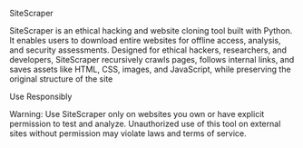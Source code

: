 SiteScraper

SiteScraper is an ethical hacking and website cloning tool built with Python. It enables users to download entire websites for offline access, analysis, and security assessments. Designed for ethical hackers, researchers, and developers, SiteScraper recursively crawls pages, follows internal links, and saves assets like HTML, CSS, images, and JavaScript, while preserving the original structure of the site

Use Responsibly


Warning: Use SiteScraper only on websites you own or have explicit permission to test and analyze. Unauthorized use of this tool on external sites without permission may violate laws and terms of service.
